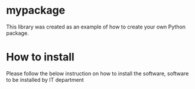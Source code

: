 # mypackage
This library was created as an example of how to create your own Python package.

# How to install 
Please follow the below instruction on how to install the software, software to be installed by IT department